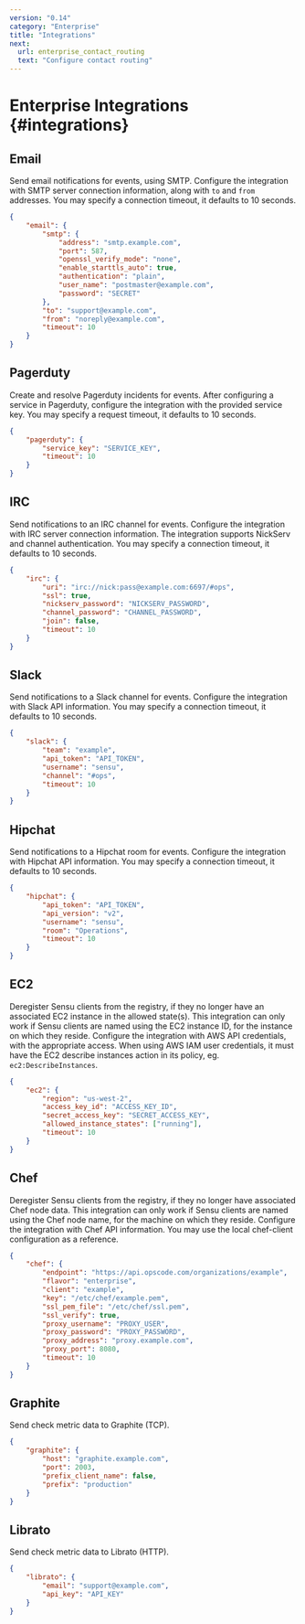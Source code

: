 ```yaml
---
version: "0.14"
category: "Enterprise"
title: "Integrations"
next:
  url: enterprise_contact_routing
  text: "Configure contact routing"
---
```


# Enterprise Integrations {#integrations}

## Email

Send email notifications for events, using SMTP. Configure the
integration with SMTP server connection information, along with `to`
and `from` addresses. You may specify a connection timeout, it
defaults to 10 seconds.

~~~ json
{
    "email": {
        "smtp": {
            "address": "smtp.example.com",
            "port": 587,
            "openssl_verify_mode": "none",
            "enable_starttls_auto": true,
            "authentication": "plain",
            "user_name": "postmaster@example.com",
            "password": "SECRET"
        },
        "to": "support@example.com",
        "from": "noreply@example.com",
        "timeout": 10
    }
}
~~~

## Pagerduty

Create and resolve Pagerduty incidents for events. After configuring a
service in Pagerduty, configure the integration with the provided
service key. You may specify a request timeout, it defaults to 10
seconds.

~~~ json
{
    "pagerduty": {
        "service_key": "SERVICE_KEY",
        "timeout": 10
    }
}
~~~

## IRC

Send notifications to an IRC channel for events. Configure the
integration with IRC server connection information. The integration
supports NickServ and channel authentication. You may specify a
connection timeout, it defaults to 10 seconds.

~~~ json
{
    "irc": {
        "uri": "irc://nick:pass@example.com:6697/#ops",
        "ssl": true,
        "nickserv_password": "NICKSERV_PASSWORD",
        "channel_password": "CHANNEL_PASSWORD",
        "join": false,
        "timeout": 10
    }
}
~~~

## Slack

Send notifications to a Slack channel for events. Configure the
integration with Slack API information. You may specify a
connection timeout, it defaults to 10 seconds.

~~~ json
{
    "slack": {
        "team": "example",
        "api_token": "API_TOKEN",
        "username": "sensu",
        "channel": "#ops",
        "timeout": 10
    }
}
~~~

## Hipchat

Send notifications to a Hipchat room for events. Configure the
integration with Hipchat API information. You may specify a
connection timeout, it defaults to 10 seconds.

~~~ json
{
    "hipchat": {
        "api_token": "API_TOKEN",
        "api_version": "v2",
        "username": "sensu",
        "room": "Operations",
        "timeout": 10
    }
}
~~~

## EC2

Deregister Sensu clients from the registry, if they no longer have an
associated EC2 instance in the allowed state(s). This integration can
only work if Sensu clients are named using the EC2 instance ID, for
the instance on which they reside. Configure the integration with AWS API
credentials, with the appropriate access. When using AWS IAM user
credentials, it must have the EC2 describe instances action in its
policy, eg. `ec2:DescribeInstances`.

~~~ json
{
    "ec2": {
        "region": "us-west-2",
        "access_key_id": "ACCESS_KEY_ID",
        "secret_access_key": "SECRET_ACCESS_KEY",
        "allowed_instance_states": ["running"],
        "timeout": 10
    }
}
~~~

## Chef

Deregister Sensu clients from the registry, if they no longer have
associated Chef node data. This integration can only work if Sensu
clients are named using the Chef node name, for the machine on which
they reside. Configure the integration with Chef API information. You
may use the local chef-client configuration as a reference.

~~~ json
{
    "chef": {
        "endpoint": "https://api.opscode.com/organizations/example",
        "flavor": "enterprise",
        "client": "example",
        "key": "/etc/chef/example.pem",
        "ssl_pem_file": "/etc/chef/ssl.pem",
        "ssl_verify": true,
        "proxy_username": "PROXY_USER",
        "proxy_password": "PROXY_PASSWORD",
        "proxy_address": "proxy.example.com",
        "proxy_port": 8080,
        "timeout": 10
    }
}
~~~

## Graphite

Send check metric data to Graphite (TCP).

~~~ json
{
    "graphite": {
        "host": "graphite.example.com",
        "port": 2003,
        "prefix_client_name": false,
        "prefix": "production"
    }
}
~~~

## Librato

Send check metric data to Librato (HTTP).

~~~ json
{
    "librato": {
        "email": "support@example.com",
        "api_key": "API_KEY"
    }
}
~~~
